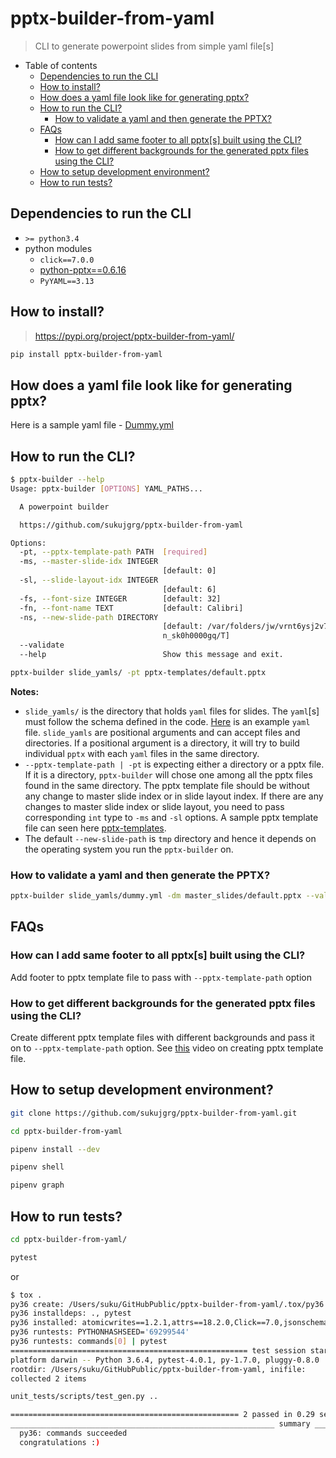 # pptx-builder-from-yaml

> CLI to generate powerpoint slides from simple yaml file[s]

* Table of contents
  * [Dependencies to run the CLI](#dependencies-to-run-the-cli)
  * [How to install?](#how-to-install)
  * [How does a yaml file look like for generating pptx?](#how-does-a-yaml-file-look-like-for-generating-pptx)
  * [How to run the CLI?](#how-to-run-the-cli)
     * [How to validate a yaml and then generate the PPTX?](#how-to-validate-a-yaml-and-then-generate-the-pptx)
  * [FAQs](#faqs)
     * [How can I add same footer to all pptx[s] built using the CLI?](#how-can-i-add-same-footer-to-all-pptxs-built-using-the-cli)
     * [How to get different backgrounds for the generated pptx files using the CLI?](#how-to-get-different-backgrounds-for-the-generated-pptx-files-using-the-cli)
  * [How to setup development environment?](#how-to-setup-development-environment)
  * [How to run tests?](#how-to-run-tests)


## Dependencies to run the CLI
- `>= python3.4`
- python modules
  - `click==7.0.0`
  - [python-pptx==0.6.16](https://python-pptx.readthedocs.io/en/latest/)
  - `PyYAML==3.13`

## How to install?
> https://pypi.org/project/pptx-builder-from-yaml/
```bash
pip install pptx-builder-from-yaml
```

## How does a yaml file look like for generating pptx?

Here is a sample yaml file - [Dummy.yml](unit_tests/scripts/yamls/Dummy.yml)

## How to run the CLI?
```bash
$ pptx-builder --help
Usage: pptx-builder [OPTIONS] YAML_PATHS...

  A powerpoint builder

  https://github.com/sukujgrg/pptx-builder-from-yaml

Options:
  -pt, --pptx-template-path PATH  [required]
  -ms, --master-slide-idx INTEGER
                                  [default: 0]
  -sl, --slide-layout-idx INTEGER
                                  [default: 6]
  -fs, --font-size INTEGER        [default: 32]
  -fn, --font-name TEXT           [default: Calibri]
  -ns, --new-slide-path DIRECTORY
                                  [default: /var/folders/jw/vrnt6ysj2v7cm85hqy
                                  n_sk0h0000gq/T]
  --validate
  --help                          Show this message and exit.
```

```bash
pptx-builder slide_yamls/ -pt pptx-templates/default.pptx
```
**Notes:**
- `slide_yamls/` is the directory that holds `yaml` files for slides. The `yaml`[s] must
follow the schema defined in the code. [Here](unit_tests/scripts/yamls/Dummy.yml) is an
example `yaml` file. `slide_yamls` are positional arguments and can accept files and
directories. If a positional argument is a directory, it will try to build individual
`pptx` with each `yaml` files in the same directory.
- `--pptx-template-path | -pt` is expecting either a directory or a pptx file. If it is a 
directory, `pptx-builder` will chose one among all the pptx files found in the same directory.
The pptx template file should be without any change to master slide index or in slide
layout index. If there are any changes to master slide index or slide layout, you need to
pass corresponding `int` type to `-ms` and `-sl` options.
A sample pptx template file can seen here [pptx-templates](unit_tests/scripts/pptx-templates).
- The default `--new-slide-path` is `tmp` directory and hence it depends on the operating
system you run the `pptx-builder` on.


### How to validate a yaml and then generate the PPTX?
```bash
pptx-builder slide_yamls/dummy.yml -dm master_slides/default.pptx --validate
```

## FAQs
### How can I add same footer to all pptx[s] built using the CLI?

Add footer to pptx template file to pass with `--pptx-template-path` option

### How to get different backgrounds for the generated pptx files using the CLI?

Create different pptx template files with different backgrounds and pass it on to
`--pptx-template-path` option. See [this](https://youtu.be/AftDaPQwhPg) video on
creating pptx template file.

## How to setup development environment?

```bash
git clone https://github.com/sukujgrg/pptx-builder-from-yaml.git

cd pptx-builder-from-yaml

pipenv install --dev

pipenv shell

pipenv graph
```

## How to run tests?
```bash
cd pptx-builder-from-yaml/

pytest
```
or
```bash
$ tox .
py36 create: /Users/suku/GitHubPublic/pptx-builder-from-yaml/.tox/py36
py36 installdeps: ., pytest
py36 installed: atomicwrites==1.2.1,attrs==18.2.0,Click==7.0,jsonschema==2.6.0,lxml==4.2.5,more-itertools==4.3.0,Pillow==5.3.0,pluggy==0.8.0,pptx-builder-from-yaml==0.0.1,py==1.7.0,pytest==4.0.1,python-pptx==0.6.16,PyYAML==3.13,six==1.12.0,XlsxWriter==1.1.2
py36 runtests: PYTHONHASHSEED='69299544'
py36 runtests: commands[0] | pytest
===================================================== test session starts ======================================================
platform darwin -- Python 3.6.4, pytest-4.0.1, py-1.7.0, pluggy-0.8.0
rootdir: /Users/suku/GitHubPublic/pptx-builder-from-yaml, inifile:
collected 2 items

unit_tests/scripts/test_gen.py ..                                                                                        [100%]

=================================================== 2 passed in 0.29 seconds ===================================================
___________________________________________________________ summary ____________________________________________________________
  py36: commands succeeded
  congratulations :)
```